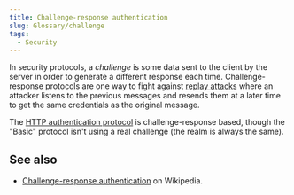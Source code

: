 ```yaml
---
title: Challenge-response authentication
slug: Glossary/challenge
tags:
  - Security
---
```

<p>In security protocols, a <em>challenge</em> is some data sent to the client by the server in order to generate a different response each time. Challenge-response protocols are one way to fight against <a href="https://en.wikipedia.org/wiki/Replay_attack">replay attacks</a> where an attacker listens to the previous messages and resends them at a later time to get the same credentials as the original message.</p>

<p>The <a href="/en-US/docs/Web/HTTP/Authentication">HTTP authentication protocol</a> is challenge-response based, though the "Basic" protocol isn't using a real challenge (the realm is always the same).</p>

<h2 id="see_also">See also</h2>

<ul>
 <li><a href="https://en.wikipedia.org/wiki/Challenge%E2%80%93response_authentication">Challenge-response authentication</a> on Wikipedia.</li>
</ul>
